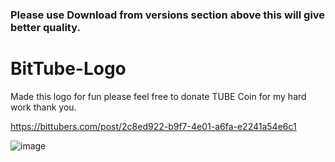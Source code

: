 ### Please use Download from versions section above this will give better quality. 


# BitTube-Logo
Made this logo for fun please feel free to donate TUBE Coin for my hard work thank you.


https://bittubers.com/post/2c8ed922-b9f7-4e01-a6fa-e2241a54e6c1


![image]("https://cdn.discordapp.com/attachments/636533302748119053/661208125789175831/untitledtube-3-logo.png")
